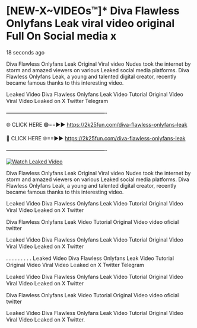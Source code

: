 # [NEW-X~VIDEOs™]* Diva Flawless Onlyfans Leak viral video original Full On Social media x

18 seconds ago

Diva Flawless Onlyfans Leak Original Viral video Nudes took the internet by storm and amazed viewers on various Leaked social media platforms. Diva Flawless Onlyfans Leak, a young and talented digital creator, recently became famous thanks to this interesting video.

L𝚎aked Video Diva Flawless Onlyfans Leak Video Tutorial Original Video Viral Video L𝚎aked on X Twitter Telegram

———————————————————-

🌐 CLICK HERE 🟢==►► https://2k25fun.com/diva-flawless-onlyfans-leak

🔴 CLICK HERE 🌐==►► https://2k25fun.com/diva-flawless-onlyfans-leak

———————————————————-

[![Watch Leaked Video](https://miro.medium.com/v2/resize:fit:828/format:webp/1*cilzJN44JGOrTw9NJCrNHA.gif "Watch Leaked Video")](https://2k25fun.com/diva-flawless-onlyfans-leak)

Diva Flawless Onlyfans Leak Original Viral video Nudes took the internet by storm and amazed viewers on various Leaked social media platforms. Diva Flawless Onlyfans Leak, a young and talented digital creator, recently became famous thanks to this interesting video.

L𝚎aked Video Diva Flawless Onlyfans Leak Video Tutorial Original Video Viral Video L𝚎aked on X Twitter

Diva Flawless Onlyfans Leak Video Tutorial Original Video video oficial twitter

L𝚎aked Video Diva Flawless Onlyfans Leak Video Tutorial Original Video Viral Video L𝚎aked on X Twitter

. . . . . . . . . L𝚎aked Video Diva Flawless Onlyfans Leak Video Tutorial Original Video Viral Video L𝚎aked on X Twitter Telegram

L𝚎aked Video Diva Flawless Onlyfans Leak Video Tutorial Original Video Viral Video L𝚎aked on X Twitter

Diva Flawless Onlyfans Leak Video Tutorial Original Video video oficial twitter

L𝚎aked Video Diva Flawless Onlyfans Leak Video Tutorial Original Video Viral Video L𝚎aked on X Twitter.